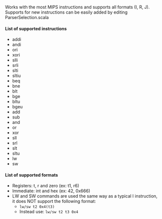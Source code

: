 

Works with the most MIPS instructions and supports all formats (I, R, J).
Supports for new instructions can be easily added by editing ParserSelection.scala

#### List of supported instructions

 - addi
 - andi
 - ori
 - xori
 - slli
 - srli
 - slti
 - sltiu
 - beq
 - bne
 - blt
 - bge
 - bltu
 - bgeu
 - add
 - sub
 - and
 - or
 - xor
 - sll
 - srl
 - slt
 - sltu
 - lw
 - sw

#### List of supported formats

 - Registers: t, r and zero (ex: t1, r6)
 - Immediate: int and hex (ex: 42, 0x666)
 - LW and SW commands are used the same way as a typical I instruction, it does NOT support the following format:
   - `lw/sw t2 0x4(t3)`
   - Instead use: `lw/sw t2 t3 0x4`
